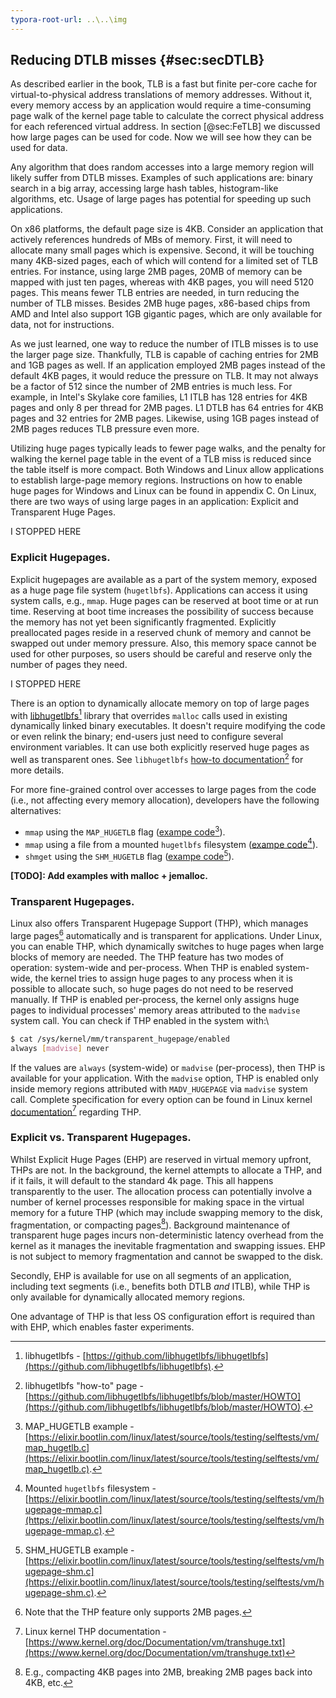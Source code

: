 ```yaml
---
typora-root-url: ..\..\img
---
```


## Reducing DTLB misses {#sec:secDTLB}

As described earlier in the book, TLB is a fast but finite per-core cache for virtual-to-physical address translations of memory addresses. Without it, every memory access by an application would require a time-consuming page walk of the kernel page table to calculate the correct physical address for each referenced virtual address. In section [@sec:FeTLB] we discussed how large pages can be used for code. Now we will see how they can be used for data.

Any algorithm that does random accesses into a large memory region will likely suffer from DTLB misses. Examples of such applications are: binary search in a big array, accessing large hash tables, histogram-like algorithms, etc. Usage of large pages has potential for speeding up such applications.

On x86 platforms, the default page size is 4KB. Consider an application that actively references hundreds of MBs of memory. First, it will need to allocate many small pages which is expensive. Second, it will be touching many 4KB-sized pages, each of which will contend for a limited set of TLB entries. For instance, using large 2MB pages, 20MB of memory can be mapped with just ten pages, whereas with 4KB pages, you will need 5120 pages. This means fewer TLB entries are needed, in turn reducing the number of TLB misses. Besides 2MB huge pages, x86-based chips from AMD and Intel also support 1GB gigantic pages, which are only available for data, not for instructions.

As we just learned, one way to reduce the number of ITLB misses is to use the larger page size. Thankfully, TLB is capable of caching entries for 2MB and 1GB pages as well. If an application employed 2MB pages instead of the default 4KB pages, it would reduce the pressure on TLB. It may not always be a factor of 512 since the number of 2MB entries is much less. For example, in Intel's Skylake core families, L1 ITLB has 128 entries for 4KB pages and only 8 per thread for 2MB pages. L1 DTLB has 64 entries for 4KB pages and 32 entries for 2MB pages. Likewise, using 1GB pages instead of 2MB pages reduces TLB pressure even more. 

Utilizing huge pages typically leads to fewer page walks, and the penalty for walking the kernel page table in the event of a TLB miss is reduced since the table itself is more compact. Both Windows and Linux allow applications to establish large-page memory regions. Instructions on how to enable huge pages for Windows and Linux can be found in appendix C. On Linux, there are two ways of using large pages in an application: Explicit and Transparent Huge Pages.

I STOPPED HERE

### Explicit Hugepages.

Explicit hugepages are available as a part of the system memory, exposed as a huge page file system (`hugetlbfs`). Applications can access it using system calls, e.g., `mmap`. Huge pages can be reserved at boot time or at run time. Reserving at boot time increases the possibility of success because the memory has not yet been significantly fragmented. Explicitly preallocated pages reside in a reserved chunk of memory and cannot be swapped out under memory pressure. Also, this memory space cannot be used for other purposes, so users should be careful and reserve only the number of pages they need.

I STOPPED HERE

There is an option to dynamically allocate memory on top of large pages with [libhugetlbfs](https://github.com/libhugetlbfs/libhugetlbfs)[^23] library that overrides `malloc` calls used in existing dynamically linked binary executables. It doesn't require modifying the code or even relink the binary; end-users just need to configure several environment variables. It can use both explicitly reserved huge pages as well as transparent ones. See `libhugetlbfs` [how-to documentation](https://github.com/libhugetlbfs/libhugetlbfs/blob/master/HOWTO)[^24] for more details.

For more fine-grained control over accesses to large pages from the code (i.e., not affecting every memory allocation), developers have the following alternatives:

* `mmap` using the `MAP_HUGETLB` flag ([exampe code](https://elixir.bootlin.com/linux/latest/source/tools/testing/selftests/vm/map_hugetlb.c)[^25]).
* `mmap` using a file from a mounted `hugetlbfs` filesystem ([exampe code](https://elixir.bootlin.com/linux/latest/source/tools/testing/selftests/vm/hugepage-mmap.c)[^26]).
* `shmget` using the `SHM_HUGETLB` flag ([exampe code](https://elixir.bootlin.com/linux/latest/source/tools/testing/selftests/vm/hugepage-shm.c)[^27]).

**[TODO]: Add examples with malloc + jemalloc.**

### Transparent Hugepages.

Linux also offers Transparent Hugepage Support (THP), which manages large pages[^21] automatically and is transparent for applications. Under Linux, you can enable THP, which dynamically switches to huge pages when large blocks of memory are needed. The THP feature has two modes of operation: system-wide and per-process. When THP is enabled system-wide, the kernel tries to assign huge pages to any process when it is possible to allocate such, so huge pages do not need to be reserved manually. If THP is enabled per-process, the kernel only assigns huge pages to individual processes' memory areas attributed to the `madvise` system call. You can check if THP enabled in the system with:\

```bash
$ cat /sys/kernel/mm/transparent_hugepage/enabled
always [madvise] never
```

If the values are `always` (system-wide) or `madvise` (per-process), then THP is available for your application. With the `madvise` option, THP is enabled only inside memory regions attributed with `MADV_HUGEPAGE` via `madvise` system call. Complete specification for every option can be found in Linux kernel [documentation](https://www.kernel.org/doc/Documentation/vm/transhuge.txt)[^28] regarding THP.

### Explicit vs. Transparent Hugepages.

Whilst Explicit Huge Pages (EHP) are reserved in virtual memory upfront, THPs are not. In the background, the kernel attempts to allocate a THP, and if it fails, it will default to the standard 4k page. This all happens transparently to the user. The allocation process can potentially involve a number of kernel processes responsible for making space in the virtual memory for a future THP (which may include swapping memory to the disk, fragmentation, or compacting pages[^20]). Background maintenance of transparent huge pages incurs non-deterministic latency overhead from the kernel as it manages the inevitable fragmentation and swapping issues. EHP is not subject to memory fragmentation and cannot be swapped to the disk. 

Secondly, EHP is available for use on all segments of an application, including text segments (i.e., benefits both DTLB *and* ITLB), while THP is only available for dynamically allocated memory regions.

One advantage of THP is that less OS configuration effort is required than with EHP, which enables faster experiments.

[^20]: E.g., compacting 4KB pages into 2MB, breaking 2MB pages back into 4KB, etc.
[^21]: Note that the THP feature only supports 2MB pages.
[^22]: Red Hat Performance Tuning Guide - [https://access.redhat.com/documentation/en-us/red_hat_enterprise_linux/7/html/performance_tuning_guide/sect-red_hat_enterprise_linux-performance_tuning_guide-memory-configuring-huge-pages#sect-Red_Hat_Enterprise_Linux-Performance_tuning_guide-Memory-Configuring-huge-pages-at-run-tim](https://access.redhat.com/documentation/en-us/red_hat_enterprise_linux/7/html/performance_tuning_guide/sect-red_hat_enterprise_linux-performance_tuning_guide-memory-configuring-huge-pages#sect-Red_Hat_Enterprise_Linux-Performance_tuning_guide-Memory-Configuring-huge-pages-at-run-time).
[^23]: libhugetlbfs - [https://github.com/libhugetlbfs/libhugetlbfs](https://github.com/libhugetlbfs/libhugetlbfs).
[^24]: libhugetlbfs "how-to" page - [https://github.com/libhugetlbfs/libhugetlbfs/blob/master/HOWTO](https://github.com/libhugetlbfs/libhugetlbfs/blob/master/HOWTO).
[^25]: MAP_HUGETLB example - [https://elixir.bootlin.com/linux/latest/source/tools/testing/selftests/vm/map_hugetlb.c](https://elixir.bootlin.com/linux/latest/source/tools/testing/selftests/vm/map_hugetlb.c).
[^26]: Mounted `hugetlbfs` filesystem - [https://elixir.bootlin.com/linux/latest/source/tools/testing/selftests/vm/hugepage-mmap.c](https://elixir.bootlin.com/linux/latest/source/tools/testing/selftests/vm/hugepage-mmap.c).
[^27]: SHM_HUGETLB example - [https://elixir.bootlin.com/linux/latest/source/tools/testing/selftests/vm/hugepage-shm.c](https://elixir.bootlin.com/linux/latest/source/tools/testing/selftests/vm/hugepage-shm.c).
[^28]: Linux kernel THP documentation - [https://www.kernel.org/doc/Documentation/vm/transhuge.txt](https://www.kernel.org/doc/Documentation/vm/transhuge.txt)
